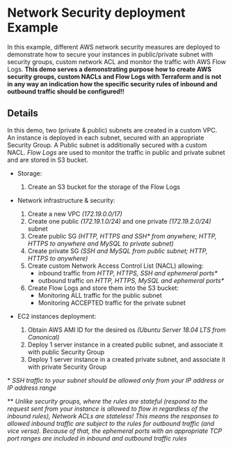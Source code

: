 # Network Security deployment Example
In this example, different AWS network security measures are deployed to demonstrate how to secure your instances in public/private subnet with security groups, custom network ACL and monitor the traffic with AWS Flow Logs. 
**This demo serves a demonstrating purpose how to create AWS security groups, custom NACLs and Flow Logs with Terraform and is not in any way an indication how the specific security rules of inbound and outbound traffic should be configured!!**

## Details
In this demo, two (private & public) subnets are created in a custom VPC. An instance is deployed in each subnet, secured with an appropriate Security Group. A Public subnet is additionally secured with a custom NACL. *Flow Logs* are used to monitor the traffic in public and private subnet and are stored in S3 bucket.

- Storage:
    1. Create an S3 bucket for the storage of the Flow Logs

- Network infrastructure & security:
    1. Create a new VPC *(172.19.0.0/17)*
    2. Create one public *(172.19.1.0/24)* and one private *(172.19.2.0/24)* subnet
    3. Create public SG *(HTTP, HTTPS and SSH\* from anywhere; HTTP, HTTPS to anywhere and MySQL to private subnet)*
    4. Create private SG *(SSH and MySQL from public subnet; HTTP, HTTPS to anywhere)*
    5. Create custom Network Access Control List (NACL) allowing:
        - inbound traffic from *HTTP, HTTPS, SSH and ephemeral ports\**
        - outbound traffic on *HTTP, HTTPS, MySQL and ephemeral ports\** 
    6. Create Flow Logs and store them into the S3 bucket:
        - Monitoring ALL traffic for the public subnet
        - Monitoring ACCEPTED traffic for the private subnet

- EC2 instances deployment:
    1. Obtain AWS AMI ID for the desired os *(Ubuntu Server 18.04 LTS from Canonical)*
    2. Deploy 1 server instance in a created public subnet, and associate it with public Security Group
    3. Deploy 1 server instance in a created private subnet, and associate it with private Security Group    

\*  *SSH traffic to your subnet should be allowed only from your IP address or IP address range*

\** *Unlike security groups, where the rules are stateful (respond to the request sent from your instance is allowed to flow in regardless of the inbound rules), Network ACLs are stateless! This means the responses to allowed inbound traffic are subject to the rules for outbound traffic (and vice versa). Because of that, the ephemeral ports with an appropriate TCP port ranges are included in inbound and outbound traffic rules*

